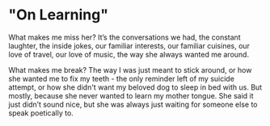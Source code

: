 # "On Learning"

What makes me miss her?
It’s the conversations we had,
the constant laughter,
the inside jokes,
our familiar interests,
our familiar cuisines,
our love of travel,
our love of music,
the way she always wanted me around.

What makes me break?
The way I was just meant to stick around,
or how she wanted me to fix my teeth - the only reminder left of my suicide attempt,
or how she didn't want my beloved dog to sleep in bed with us.
But mostly, because she never wanted to learn my mother tongue.
She said it just didn’t sound nice,
but she was always just waiting for someone else to speak poetically to.
